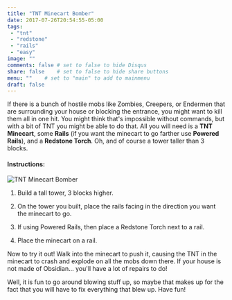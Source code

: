 ```yaml
---
title: "TNT Minecart Bomber"
date: 2017-07-26T20:54:55-05:00
tags:
 - "tnt"
 - "redstone"
 - "rails" 
 - "easy"
image: ""
comments: false # set to false to hide Disqus
share: false 	# set to false to hide share buttons
menu: ""	# set to "main" to add to mainmenu
draft: false
---
```

If there is a bunch of hostile mobs like Zombies, Creepers, or Endermen that are surrounding your house or blocking the entrance, you might want to kill them all in one hit. You might think that's impossible without commands, but with a bit of TNT you might be able to do that. All you will need is a **TNT Minecart**, some **Rails** (if you want the minecart to go farther use **Powered Rails**), and a **Redstone Torch**. Oh, and of course a tower taller than 3 blocks.

<!--more-->

#### Instructions:

![TNT Minecart Bomber](/images/2017-07-17-TNT-minecart-bomber.png)


1. Build a tall tower, 3 blocks higher.

2. On the tower you built, place the rails facing in the direction you want the minecart to go.

3. If using Powered Rails, then place a Redstone Torch next to a rail.

4. Place the minecart on a rail.

Now to try it out! Walk into the minecart to push it, causing the TNT in the minecart to crash and explode on all the mobs down there. If your house is not made of Obsidian... you'll have a lot of repairs to do!

Well, it is fun to go around blowing stuff up, so maybe that makes up for the fact that you will have to fix everything that blew up. Have fun!
